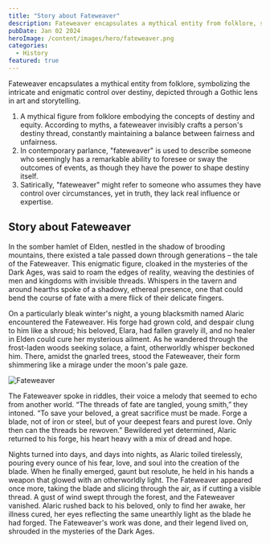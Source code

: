 ```yaml
---
title: "Story about Fateweaver"
description: Fateweaver encapsulates a mythical entity from folklore, symbolizing the intricate and enigmatic control over destiny, depicted through a Gothic lens in art and storytelling.
pubDate: Jan 02 2024
heroImage: /content/images/hero/fateweaver.png
categories:
  - History
featured: true
---
```


Fateweaver encapsulates a mythical entity from folklore, symbolizing the intricate and enigmatic control over destiny, depicted through a Gothic lens in art and storytelling.

1. A mythical figure from folklore embodying the concepts of destiny and equity. According to myths, a fateweaver invisibly crafts a person's destiny thread, constantly maintaining a balance between fairness and unfairness.
2. In contemporary parlance, "fateweaver" is used to describe someone who seemingly has a remarkable ability to foresee or sway the outcomes of events, as though they have the power to shape destiny itself.
3. Satirically, "fateweaver" might refer to someone who assumes they have control over circumstances, yet in truth, they lack real influence or expertise.

## Story about Fateweaver

In the somber hamlet of Elden, nestled in the shadow of brooding mountains, there existed a tale passed down through generations – the tale of the Fateweaver. This enigmatic figure, cloaked in the mysteries of the Dark Ages, was said to roam the edges of reality, weaving the destinies of men and kingdoms with invisible threads. Whispers in the tavern and around hearths spoke of a shadowy, ethereal presence, one that could bend the course of fate with a mere flick of their delicate fingers.

On a particularly bleak winter's night, a young blacksmith named Alaric encountered the Fateweaver. His forge had grown cold, and despair clung to him like a shroud; his beloved, Elara, had fallen gravely ill, and no healer in Elden could cure her mysterious ailment. As he wandered through the frost-laden woods seeking solace, a faint, otherworldly whisper beckoned him. There, amidst the gnarled trees, stood the Fateweaver, their form shimmering like a mirage under the moon's pale gaze.

![Fateweaver](/content/images/assets/story-of-fateweaver.png)

The Fateweaver spoke in riddles, their voice a melody that seemed to echo from another world. “The threads of fate are tangled, young smith,” they intoned. “To save your beloved, a great sacrifice must be made. Forge a blade, not of iron or steel, but of your deepest fears and purest love. Only then can the threads be rewoven.” Bewildered yet determined, Alaric returned to his forge, his heart heavy with a mix of dread and hope.

Nights turned into days, and days into nights, as Alaric toiled tirelessly, pouring every ounce of his fear, love, and soul into the creation of the blade. When he finally emerged, gaunt but resolute, he held in his hands a weapon that glowed with an otherworldly light. The Fateweaver appeared once more, taking the blade and slicing through the air, as if cutting a visible thread. A gust of wind swept through the forest, and the Fateweaver vanished. Alaric rushed back to his beloved, only to find her awake, her illness cured, her eyes reflecting the same unearthly light as the blade he had forged. The Fateweaver's work was done, and their legend lived on, shrouded in the mysteries of the Dark Ages.
